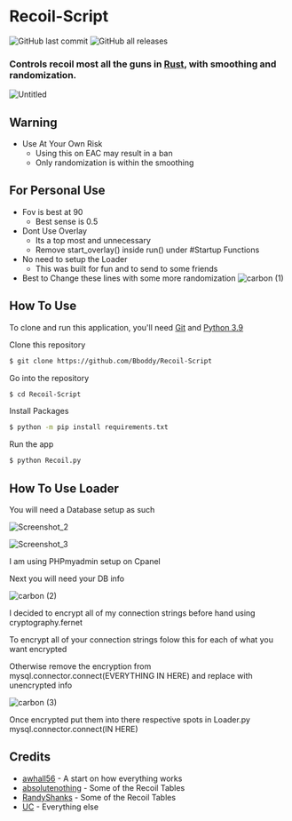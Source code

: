 # Recoil-Script
![GitHub last commit](https://img.shields.io/github/last-commit/Bboddy/Recoil-Script) ![GitHub all releases](https://img.shields.io/github/downloads/Bboddy/Rust-Recoil-Script/total) <br>
<h3>Controls recoil most all the guns in <a href="https://rust.facepunch.com/" target="_blank">Rust</a>, with smoothing and randomization.</h3>

![Untitled](https://user-images.githubusercontent.com/43559704/143996297-681039bf-a738-40e5-9881-5c50638ef14b.gif)

## Warning

* Use At Your Own Risk
  - Using this on EAC may result in a ban
  - Only randomization is within the smoothing

## For Personal Use
* Fov is best at 90
  - Best sense is 0.5
* Dont Use Overlay
  - Its a top most and unnecessary
  - Remove start_overlay() inside run() under #Startup Functions
* No need to setup the Loader
  - This was built for fun and to send to some friends
* Best to Change these lines with some more randomization 
  ![carbon (1)](https://user-images.githubusercontent.com/43559704/143992047-9b11df27-b16c-4975-a11a-26b3767d5ebf.png)

## How To Use

To clone and run this application, you'll need [Git](https://git-scm.com) and [Python 3.9](https://www.python.org/downloads/release/python-399/)


Clone this repository
```bash
$ git clone https://github.com/Bboddy/Recoil-Script
```

Go into the repository
```bash
$ cd Recoil-Script
```

Install Packages
```bash
$ python -m pip install requirements.txt
```

Run the app
```bash
$ python Recoil.py
```

## How To Use Loader

You will need a Database setup as such

![Screenshot_2](https://user-images.githubusercontent.com/43559704/144000003-438599a5-c66d-4976-a2b9-066804bde567.png)

![Screenshot_3](https://user-images.githubusercontent.com/43559704/144000073-04d12840-4a7f-4ec8-a6f7-b890c037e85c.png)

I am using PHPmyadmin setup on Cpanel

Next you will need your DB info

![carbon (2)](https://user-images.githubusercontent.com/43559704/144000309-ab9ed88e-24e7-48b2-af2f-3ccb40e3fc2b.png)

I decided to encrypt all of my connection strings before hand using cryptography.fernet

To encrypt all of your connection strings folow this for each of what you want encrypted

Otherwise remove the encryption from mysql.connector.connect(EVERYTHING IN HERE) and replace with unencrypted info

![carbon (3)](https://user-images.githubusercontent.com/43559704/144001009-7113d64f-6ef4-410a-9964-10dc887b5412.png)

Once encrypted put them into there respective spots in Loader.py mysql.connector.connect(IN HERE)

## Credits

- [awhall56](https://www.unknowncheats.me/forum/rust/390615-paste-recoil-script.html) - A start on how everything works
- [absolutenothing](https://www.unknowncheats.me/forum/rust/335162-gun-recoil-tables-crouched-standing.html) - Some of the Recoil Tables
- [RandyShanks](https://www.unknowncheats.me/forum/rust/386523-rust-recoil-tables-pixel.html) - Some of the Recoil Tables
- [UC](https://www.unknowncheats.me/forum/rust/) - Everything else

